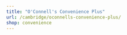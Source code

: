 ```yaml
---
title: "O'Connell's Convenience Plus"
url: /cambridge/oconnells-convenience-plus/
shop: convenience
---
```

